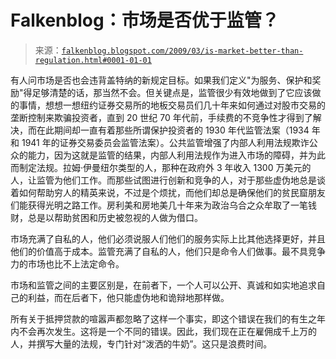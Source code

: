 <!--yml

category: 未分类

date: 2024-05-12 22:15:06

-->

# Falkenblog：市场是否优于监管？

> 来源：[`falkenblog.blogspot.com/2009/03/is-market-better-than-regulation.html#0001-01-01`](http://falkenblog.blogspot.com/2009/03/is-market-better-than-regulation.html#0001-01-01)

有人问市场是否也会违背盖特纳的新规定目标。如果我们定义"为服务、保护和奖励"得足够清楚的话，那当然不会。但关键点是，监管很少有效地做到了它应该做的事情，想想一想纽约证券交易所的地板交易员们几十年来如何通过对股市交易的垄断控制来欺骗投资者，直到 20 世纪 70 年代前，手续费的不竞争性才得到了解决，而在此期间却一直有着那些所谓保护投资者的 1930 年代监管法案（1934 年和 1941 年的证券交易委员会监管法案）。公共监管增强了内部人利用法规欺诈公众的能力，因为这就是监管的结果，内部人利用法规作为进入市场的障碍，并为此而制定法规。拉姆·伊曼纽尔类型的人，那种在政府外 3 年收入 1300 万美元的人，让监管为他们工作。而那些试图进行创新和竞争的人，对于那些虚伪地总是谈着如何帮助穷人的精英来说，不过是个烦扰，而他们却总是确保他们的贫民窟朋友们能获得光明之路工作。房利美和房地美几十年来为政治乌合之众牟取了一笔钱财，总是以帮助贫困和历史被忽视的人做为借口。

市场充满了自私的人，他们必须说服人们他们的服务实际上比其他选择更好，并且他们的价值高于成本。监管充满了自私的人，他们只是命令人们做事。最不具竞争力的市场也比不上法定命令。

市场和监管之间的主要区别是，在前者下，一个人可以公开、真诚和如实地追求自己的利益，而在后者下，他只能虚伪地和诡辩地那样做。

所有关于抵押贷款的喧嚣声都忽略了这样一个事实，即这个错误在我们的有生之年内不会再次发生。这将是一个不同的错误。因此，我们现在正在雇佣成千上万的人，并撰写大量的法规，专门针对“泼洒的牛奶”。这只是浪费时间。
